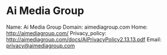 
# Ai Media Group

Name: Ai Media Group
Domain: aimediagroup.com
Home: http://aimediagroup.com/
Privacy_policy: http://aimediagroup.com/docs/AiPrivacyPolicy2.13.13.pdf
Email: privacy@aimediagroup.com
